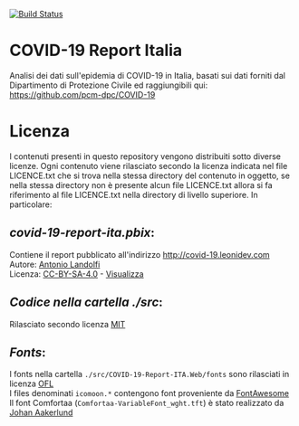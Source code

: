 [![Build Status](https://dev.azure.com/leonidev/covid-19-report-ita/_apis/build/status/leoniDEV.covid-19-report-ita?branchName=master)](https://dev.azure.com/leonidev/covid-19-report-ita/_build/latest?definitionId=23&branchName=master)
# COVID-19 Report Italia
Analisi dei dati sull'epidemia di COVID-19 in Italia, basati sui dati forniti dal Dipartimento di Protezione Civile ed raggiungibili qui: https://github.com/pcm-dpc/COVID-19


# Licenza
I contenuti presenti in questo repository vengono distribuiti sotto diverse licenze.
Ogni contenuto viene rilasciato secondo la licenza indicata nel file LICENCE.txt che si trova nella stessa directory del contenuto in oggetto, se nella stessa directory non è presente alcun file LICENCE.txt allora si fa riferimento al file LICENCE.txt nella directory di livello superiore.
In particolare:

## _covid-19-report-ita.pbix_:
Contiene il report pubblicato all'indirizzo http://covid-19.leonidev.com<br/>Autore: [Antonio Landolfi](http://https://www.linkedin.com/in/antonio-landolfi/)<br/>Licenza: [CC-BY-SA-4.0](https://creativecommons.org/licenses/by-sa/4.0/) - [Visualizza](https://github.com/leoniDEV/covid-19-report-ita/blob/master/LICENCE.txt)

## _Codice nella cartella ./src_:
Rilasciato secondo licenza [MIT](https://github.com/leoniDEV/covid-19-report-ita/blob/master/src/COVID-19-Report-ITA.Web/LICENCE.txt)

## _Fonts_:
I fonts nella cartella ```./src/COVID-19-Report-ITA.Web/fonts``` sono rilasciati in licenza [OFL](https://github.com/leoniDEV/covid-19-report-ita/blob/master/src/COVID-19-Report-ITA.Web/fonts/LICENCE.txt)<br/>
I files denominati ```icomoon.*``` contengono font proveniente da [FontAwesome](https://github.com/FortAwesome/Font-Awesome)<br/>
Il font Comfortaa (```Comfortaa-VariableFont_wght.tft```) è stato realizzato da [Johan Aakerlund](https://github.com/googlefonts/comfortaa)